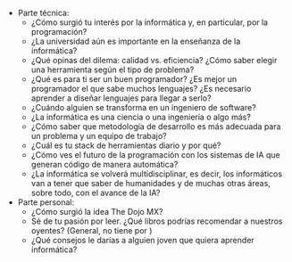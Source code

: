 - Parte técnica:
	- ¿Cómo surgió tu interés por la informática y, en particular, por la programación?
	- ¿La universidad aún es importante en la enseñanza de la informática?
	- ¿Qué opinas del dilema: calidad vs. eficiencia? ¿Cómo saber elegir una herramienta según el tipo de problema?
	- ¿Qué es para ti ser un buen programador? ¿Es mejor un programador el que sabe muchos lenguajes? ¿Es necesario aprender a diseñar lenguajes para llegar a serlo?
	- ¿Cuándo alguien se transforma en un ingeniero de software?
	- ¿La informática es una ciencia o una ingeniería o algo más?
	- ¿Cómo saber que metodología de desarrollo es más adecuada para un problema y un equipo de trabajo?
	- ¿Cuál es tu stack de herramientas diario y por qué?
	- ¿Cómo ves el futuro de la programación con los sistemas de IA que generan código de manera automática?
	- ¿La informática se volverá multidisciplinar, es decir, los informáticos van a tener que saber de humanidades y de muchas otras áreas, sobre todo, con el avance de la IA?
- Parte personal:
	- ¿Cómo surgió la idea The Dojo MX?
	- Sé de tu pasión por leer. ¿Qué libros podrías recomendar a nuestros oyentes? (General, no tiene por )
	- ¿Qué consejos le darías a alguien joven que quiera aprender informática?